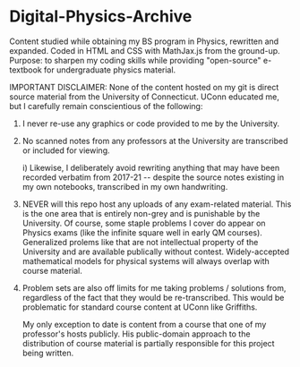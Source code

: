 # Digital-Physics-Archive
Content studied while obtaining my BS program in Physics, rewritten and expanded. Coded in HTML and CSS with MathJax.js from the ground-up. Purpose: to sharpen my coding skills while providing "open-source" e-textbook for undergraduate physics material.

IMPORTANT DISCLAIMER: None of the content hosted on my git is direct source material from the University of Connecticut. 
UConn educated me, but I carefully remain conscientious of the following:
  1) I never re-use any graphics or code provided to me by the University.
  
  2) No scanned notes from any professors at the University are transcribed or included for viewing.

     i) Likewise, I deliberately avoid rewriting anything that may have been recorded verbatim from 2017-21 --
        despite the source notes existing in my own notebooks, transcribed in my own handwriting.
  
  
  3) NEVER will this repo host any uploads of any exam-related material.
     This is the one area that is entirely non-grey and is punishable by the University.
     Of course, some staple problems I cover do appear on Physics exams (like the infinite square well in early QM courses).
     Generalized prolems like that are not intellectual property of the University and are available publically without contest.
     Widely-accepted mathematical models for physical systems will always overlap with course material.
     

  6) Problem sets are also off limits for me taking problems / solutions from,
     regardless of the fact that they would be re-transcribed.
     This would be problematic for standard course content at UConn like Griffiths.

     My only exception to date is content from a course that one of my professor's hosts publicly.
     His public-domain approach to the distribution of course material is partially responsible for this project being written.
